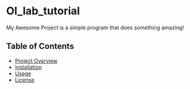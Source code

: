 # OI_lab_tutorial
My Awesome Project is a simple program that does something amazing!

## Table of Contents

-   [Project Overview](#project-overview)
-   [Installation](#installation)
-   [Usage](#usage)
-   [License](#license)

